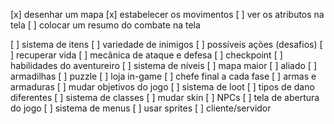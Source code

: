[x] desenhar um mapa
[x] estabelecer os movimentos
[ ] ver os atributos na tela
[ ] colocar um resumo do combate na tela

[ ] sistema de itens
[ ] variedade de inimigos
[ ] possíveis ações (desafios)
[ ] recuperar vida
[ ] mecânica de ataque e defesa
[ ] checkpoint
[ ] habilidades do aventureiro
[ ] sistema de níveis
[ ] mapa maior
[ ] aliado
[ ] armadilhas
[ ] puzzle
[ ] loja in-game
[ ] chefe final a cada fase
[ ] armas e armaduras
[ ] mudar objetivos do jogo
[ ] sistema de loot
[ ] tipos de dano diferentes
[ ] sistema de classes
[ ] mudar skin
[ ] NPCs
[ ] tela de abertura do jogo
[ ] sistema de menus
[ ] usar sprites
[ ] cliente/servidor
